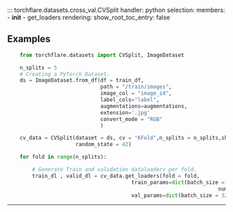 ::: torchflare.datasets.cross_val.CVSplit
    handler: python
    selection:
      members:
        - __init__
        - get_loaders
    rendering:
         show_root_toc_entry: false


## Examples

``` python
    from torchflare.datasets import CVSplit, ImageDataset

    n_splits = 5
    # Creating a PyTorch Dataset.
    ds = ImageDataset.from_df(df = train_df,
                              path = "/train/images",
                              image_col = "image_id",
                              label_cols="label",
                              augmentations=augmentations,
                              extension='.jpg'
                              convert_mode = "RGB"
                              )

    cv_data = CVSplit(dataset = ds, cv = "KFold",n_splits = n_splits,shuffle = True,
                      random_state = 42)

    for fold in range(n_splits):

        # Generate Train and validation dataloaders per fold.
        train_dl , valid_dl = cv_data.get_loaders(fold = fold,
                                        train_params=dict(batch_size = 64, shuffle = True,
                                                                    num_workers = 0),
                                        val_params=dict(batch_size = 32,shuffle = False))

```
***
